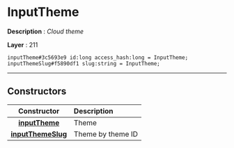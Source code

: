 # InputTheme

**Description** : *Cloud theme*

**Layer** : 211

```tl
inputTheme#3c5693e9 id:long access_hash:long = InputTheme;
inputThemeSlug#f5890df1 slug:string = InputTheme;
```

---

## Constructors

| Constructor | Description |
| :---: | :--- |
| [**inputTheme**](constructor/inputTheme) | Theme |
| [**inputThemeSlug**](constructor/inputThemeSlug) | Theme by theme ID |